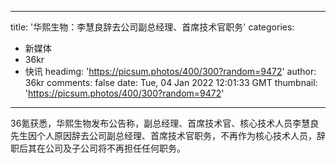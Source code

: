 
---
title: '华熙生物：李慧良辞去公司副总经理、首席技术官职务'
categories: 
 - 新媒体
 - 36kr
 - 快讯
headimg: 'https://picsum.photos/400/300?random=9472'
author: 36kr
comments: false
date: Tue, 04 Jan 2022 12:01:33 GMT
thumbnail: 'https://picsum.photos/400/300?random=9472'
---

<div>   
36氪获悉，华熙生物发布公告称，副总经理、首席技术官、核心技术人员李慧良先生因个人原因辞去公司副总经理、首席技术官职务，不再作为核心技术人员，辞职后其在公司及子公司将不再担任任何职务。  
</div>
            